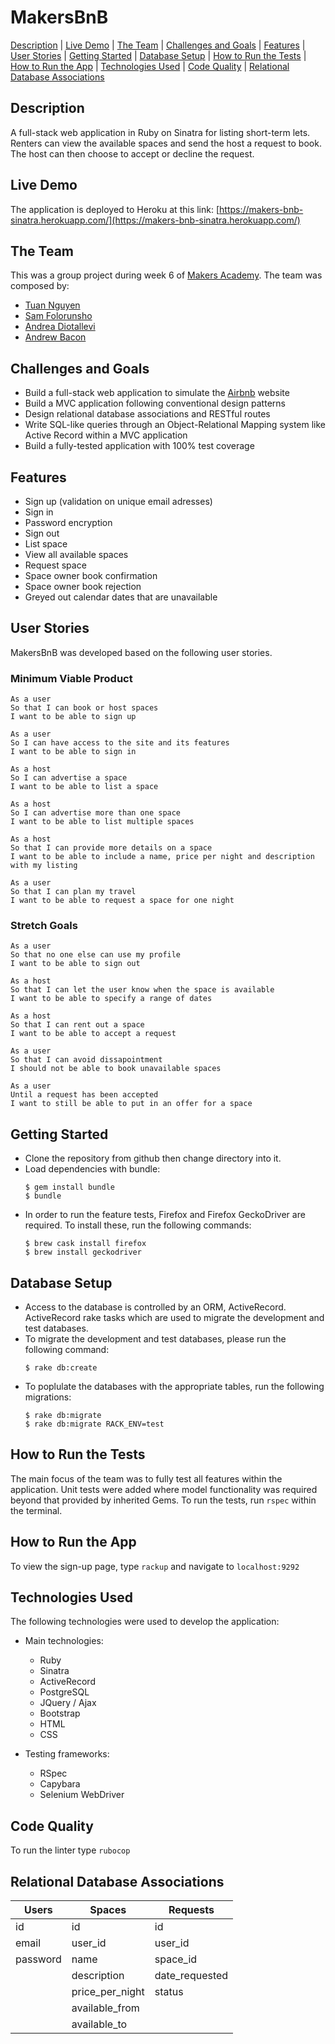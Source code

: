 # MakersBnB

[Description](#description) | [Live Demo](#live-demo) | [The Team](#the-team) | [Challenges and Goals](#challenges-and-goals) | [Features](#features) | [User Stories](#user-stories) | [Getting Started](#getting-started) | [Database Setup](#database-setup) | [How to Run the Tests](#how-to-run-the-tests) | [How to Run the App](#how-to-run-the-app) | [Technologies Used](#technologies-used) | [Code Quality](#code-quality) | [Relational Database Associations](#relational-database-associations)

## Description

A full-stack web application in Ruby on Sinatra for listing short-term lets. Renters can view the available spaces and send the host a request to book. The host can then choose to accept or decline the request.

## Live Demo

The application is deployed to Heroku at this link: [https://makers-bnb-sinatra.herokuapp.com/](https://makers-bnb-sinatra.herokuapp.com/)

## The Team

This was a group project during week 6 of [Makers Academy](https://makers.tech/). The team was composed by:

* [Tuan Nguyen](https://github.com/TuanNguyen1010)
* [Sam Folorunsho](https://github.com/samfolo)
* [Andrea Diotallevi](https://github.com/AndreaDiotallevi)
* [Andrew Bacon](https://github.com/ajbacon)

## Challenges and Goals

* Build a full-stack web application to simulate the [Airbnb](https://www.airbnb.co.uk/) website
* Build a MVC application following conventional design patterns
* Design relational database associations and RESTful routes
* Write SQL-like queries through an Object-Relational Mapping system like Active Record within a MVC application
* Build a fully-tested application with 100% test coverage

## Features

* Sign up (validation on unique email adresses)
* Sign in
* Password encryption
* Sign out
* List space
* View all available spaces
* Request space
* Space owner book confirmation
* Space owner book rejection
* Greyed out calendar dates that are unavailable

## User Stories

MakersBnB was developed based on the following user stories.

### Minimum Viable Product

```
As a user
So that I can book or host spaces
I want to be able to sign up 

As a user
So I can have access to the site and its features
I want to be able to sign in

As a host
So I can advertise a space
I want to be able to list a space

As a host
So I can advertise more than one space
I want to be able to list multiple spaces

As a host
So that I can provide more details on a space
I want to be able to include a name, price per night and description with my listing

As a user
So that I can plan my travel
I want to be able to request a space for one night
```

### Stretch Goals

```
As a user
So that no one else can use my profile
I want to be able to sign out

As a host
So that I can let the user know when the space is available
I want to be able to specify a range of dates

As a host
So that I can rent out a space
I want to be able to accept a request

As a user
So that I can avoid dissapointment
I should not be able to book unavailable spaces

As a user
Until a request has been accepted
I want to still be able to put in an offer for a space
```

## Getting Started

* Clone the repository from github then change directory into it.
* Load dependencies with bundle:
  ```
  $ gem install bundle
  $ bundle
  ```
* In order to run the feature tests, Firefox and Firefox GeckoDriver are required. To install these, run the following commands:
  ```
  $ brew cask install firefox
  $ brew install geckodriver
  ```

## Database Setup

* Access to the database is controlled by an ORM, ActiveRecord. ActiveRecord rake tasks which are used to migrate the development and test databases. 
* To migrate the development and test databases, please run the following command:
  ```
  $ rake db:create
  ```
* To poplulate the databases with the appropriate tables, run the following migrations:
  ```
  $ rake db:migrate
  $ rake db:migrate RACK_ENV=test
  ```
  
## How to Run the Tests
  
The main focus of the team was to fully test all features within the application. Unit tests were added where model functionality was required beyond that provided by inherited Gems. To run the tests, run ```rspec``` within the terminal.

## How to Run the App

To view the sign-up page, type ```rackup``` and navigate to ```localhost:9292```

## Technologies Used

The following technologies were used to develop the application:

* Main technologies:
  - Ruby
  - Sinatra
  - ActiveRecord
  - PostgreSQL
  - JQuery / Ajax
  - Bootstrap
  - HTML
  - CSS
  
* Testing frameworks:
  - RSpec
  - Capybara
  - Selenium WebDriver
  
## Code Quality

To run the linter type ```rubocop```

## Relational Database Associations

| Users      | Spaces          | Requests       |
| ---------- | --------------- | -------------- |
| id         | id              | id             |
| email      | user_id         | user_id        |
| password   | name            | space_id       |
|            | description     | date_requested |
|            | price_per_night | status         |
|            | available_from  |                |
|            | available_to    |                |

